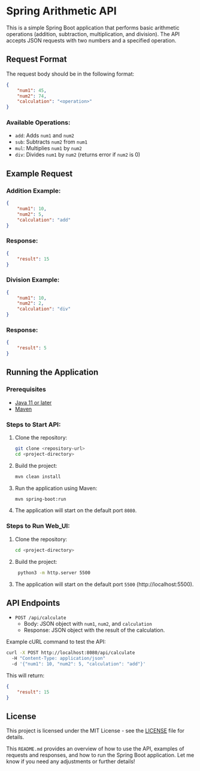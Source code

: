 # Spring Arithmetic API

This is a simple Spring Boot application that performs basic arithmetic operations (addition, subtraction, multiplication, and division). The API accepts JSON requests with two numbers and a specified operation.

## Request Format

The request body should be in the following format:

```json
{
    "num1": 45,
    "num2": 74,
    "calculation": "<operation>"
}
```

### Available Operations:
- `add`: Adds `num1` and `num2`
- `sub`: Subtracts `num2` from `num1`
- `mul`: Multiplies `num1` by `num2`
- `div`: Divides `num1` by `num2` (returns error if `num2` is 0)

## Example Request

### Addition Example:
```json
{
    "num1": 10,
    "num2": 5,
    "calculation": "add"
}
```

### Response:
```json
{
    "result": 15
}
```

### Division Example:
```json
{
    "num1": 10,
    "num2": 2,
    "calculation": "div"
}
```

### Response:
```json
{
    "result": 5
}
```

## Running the Application

### Prerequisites

- [Java 11 or later](https://adoptopenjdk.net/)
- [Maven](https://maven.apache.org/)

### Steps to Start API:

1. Clone the repository:
   ```bash
   git clone <repository-url>
   cd <project-directory>
   ```

2. Build the project:
   ```bash
   mvn clean install
   ```

3. Run the application using Maven:
   ```bash
   mvn spring-boot:run
   ```

4. The application will start on the default port `8080`.

### Steps to Run Web_UI:

1. Clone the repository:
   ```bash
   cd <project-directory>
   ```

2. Build the project:
   ```bash
	python3 -m http.server 5500
   ```

3. The application will start on the default port `5500` (http://localhost:5500).

## API Endpoints

- `POST /api/calculate`
  - Body: JSON object with `num1`, `num2`, and `calculation`
  - Response: JSON object with the result of the calculation.

Example cURL command to test the API:

```bash
curl -X POST http://localhost:8080/api/calculate 
  -H "Content-Type: application/json" 
  -d '{"num1": 10, "num2": 5, "calculation": "add"}'
```

This will return:

```json
{
    "result": 15
}
```

## License

This project is licensed under the MIT License - see the [LICENSE](LICENSE) file for details.


This `README.md` provides an overview of how to use the API, examples of requests and responses, and how to run the Spring Boot application. Let me know if you need any adjustments or further details!

